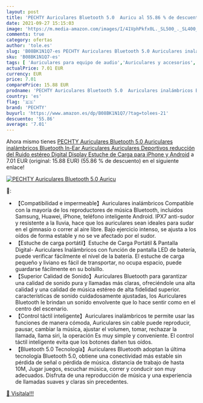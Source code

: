 ```yaml
---
layout: post
title: 'PECHTY Auriculares Bluetooth 5.0  Auricu al 55.86 % de descuento'
date: 2021-09-27 15:15:03
image: 'https://m.media-amazon.com/images/I/41VphPkfx0L._SL500_._SL400_.jpg'
comments: true
category: ofertas
author: 'tole.es'
slug: 'B08BK1N1Q7-es PECHTY Auriculares Bluetooth 5.0 Auriculares inalámbricos...'
sku: 'B08BK1N1Q7-es'
tags: [ 'Auriculares para equipo de audio','Auriculares y accesorios','Electrónica','iphone','pechty', ]
actualPrice: 7.01 EUR
currency: EUR
price: 7.01
comparePrice: 15.88 EUR
prodname: 'PECHTY Auriculares Bluetooth 5.0  Auriculares inalámbricos Bluetooth In-Ear Auriculares Auriculares Deportivos  reducción del Ruido estéreo Digital Display Estuche de Carga para iPhone y Android'
country: 'es'
flag: '🇪🇸'
brand: 'PECHTY'
buyurl: 'https://www.amazon.es/dp/B08BK1N1Q7/?tag=tolees-21'
descuento: '55.86'
average: '7.01'
---
```


Ahora mismo tienes [PECHTY Auriculares Bluetooth 5.0  Auriculares inalámbricos Bluetooth In-Ear Auriculares Auriculares Deportivos  reducción del Ruido estéreo Digital Display Estuche de Carga para iPhone y Android](https://www.amazon.es/dp/B08BK1N1Q7/?tag=tolees-21) a 7.01 EUR (original: 15.88 EUR) (55.86 %  de descuento) en el siguiente enlace!

[![PECHTY Auriculares Bluetooth 5.0  Auricu](https://m.media-amazon.com/images/I/41VphPkfx0L._SL500_._SL400_.jpg)](https://www.amazon.es/dp/B08BK1N1Q7/?tag=tolees-21)

🔎:

- 【Compatibilidad e impermeable】Auriculares inalámbricos Compatible con la mayoría de los reproductores de música Bluetooth, incluidos Samsung, Huawei, iPhone, teléfono inteligente Android. IPX7 anti-sudor y resistente a la lluvia, hace que los auriculares sean ideales para sudar en el gimnasio o correr al aire libre. Bajo ejercicio intenso, se ajusta a los oídos de forma estable y no se ve afectado por el sudor.
- 【Estuche de carga portátil】Estuche de Carga Portátil & Pantalla Digital- Auriculares Inalámbricos con función de pantalla LED de batería, puede verificar fácilmente el nivel de la batería. El estuche de carga pequeño y liviano es fácil de transportar, no ocupa espacio, puede guardarse fácilmente en su bolsillo.
- 【Superior Calidad de Sonido】Auriculares Bluetooth para garantizar una calidad de sonido pura y llamadas más claras, ofreciéndole una alta calidad y una calidad de música estéreo de alta fidelidad superior. características de sonido cuidadosamente ajustadas, los Auriculares Bluetooth le brindan un sonido envolvente que lo hace sentir como en el centro del escenario.
- 【Control táctil inteligente】Auriculares inalámbricos te permite usar las funciones de manera cómoda, Auriculares sin cable puede reproducir, pausar, cambiar la música, ajustar el volumen, tomar, rechazar la llamada, llama siri, la operación Es muy simple y conveniente. El control táctil inteligente evita que los botones dañen tus oídos.
- 【Bluetooth 5.0 Tecnología】Auriculares Bluetooth adoptan la última tecnología Bluetooth 5.0, obtiene una conectividad más estable sin pérdida de señal o pérdida de música. distancia de trabajo de hasta 10M, Jugar juegos, escuchar música, correr y conducir son muy adecuados. Disfruta de una reproducción de música y una experiencia de llamadas suaves y claras sin precedentes.

[🛒 Visítala!!!](https://www.amazon.es/dp/B08BK1N1Q7/?tag=tolees-21)
